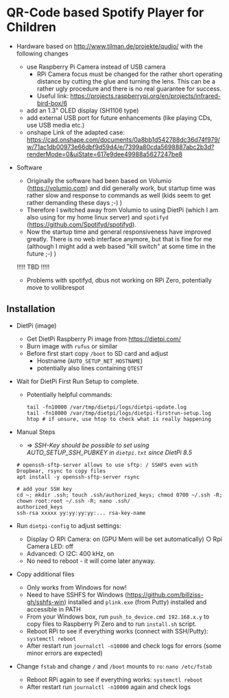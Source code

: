 # QR-Code based Spotify Player for Children

- Hardware based on http://www.tilman.de/projekte/qudio/ with the following changes
  - use Raspberry Pi Camera instead of USB camera
    - RPi Camera focus must be changed for the rather short operating distance by cutting the glue and turning the lens. This can be a rather ugly procedure and there is no real guarantee for success.
    - Useful link: https://projects.raspberrypi.org/en/projects/infrared-bird-box/6
  - add an 1.3" OLED display (SH1106 type)
  - add external USB port for future enhancements (like playing CDs, use USB media etc.)
  - onshape Link of the adapted case: https://cad.onshape.com/documents/0a8bb1d542788dc36d74f979/w/71ac1db00973e66dbf9d59d4/e/7399a80cda5698887abc2b3d?renderMode=0&uiState=617e9dee49988a5627247be8

- Software
  - Originally the software had been based on Volumio (https://volumio.com) and did generally work, but startup time was rather slow and response to commands as well (kids seem to get rather demanding these days ;-) )
  - Therefore I switched away from Volumio to using DietPi (which I am also using for my home linux server) and `spotifyd` (https://github.com/Spotifyd/spotifyd).
  - Now the startup time and general responsiveness have improved greatly. There is no web interface anymore, but that is fine for me (although I might add a web based "kill switch" at some time in the future ;-) )

  !!!!! TBD !!!!!

  - Problems with spotifyd, dbus not working on RPi Zero, potentially move to vollibrespot


## Installation

- DietPi (image)
  - Get DietPi Raspberry Pi image from https://dietpi.com/
  - Burn image with `rufus` or similar
  - Before first start copy `/boot` to SD card and adjust
    - Hostname (`AUTO_SETUP_NET_HOSTNAME`)
    - potentially also lines containing `QTEST`

- Wait for DietPi First Run Setup to complete.
  - Potentially helpful commands:
    ```
    tail -fn10000 /var/tmp/dietpi/logs/dietpi-update.log
    tail -fn10000 /var/tmp/dietpi/logs/dietpi-firstrun-setup.log
    htop # if unsure, use htop to check what is really happening
    ```

- Manual Steps
  - => *SSH-Key should be possible to set using AUTO_SETUP_SSH_PUBKEY in `dietpi.txt` since DietPi 8.5*
  ```
  # openssh-sftp-server allows to use sftp: / SSHFS even with Dropbear, rsync to copy files
  apt install -y openssh-sftp-server rsync

  # add your SSH key
  cd ~; mkdir .ssh; touch .ssh/authorized_keys; chmod 0700 ~/.ssh -R; chown root:root ~/.ssh -R; nano .ssh/
  authorized_keys
  ssh-rsa xxxxx yy:yy:yy:yy:... rsa-key-name
  ```

- Run `dietpi-config` to adjust settings:
  - Display
    ○ RPi Camera: on (GPU Mem will be set automatically)
    ○ Rpi Camera LED: off
  - Advanced:
    ○ I2C: 400 kHz, on
  - No need to reboot - it will come later anyway.

- Copy additional files
  - Only works from Windows for now!
  - Need to have SSHFS for Windows (https://github.com/billziss-gh/sshfs-win) installed and `plink.exe` (from Putty) installed and accessible in PATH
  - From your Windows box, run `push_to_device.cmd 192.168.x.y` to copy files to Raspberry Pi Zero and to run `install.sh` script.
  - Reboot RPi to see if everything works (connect with SSH/Putty): `systemctl reboot`
  - After restart run `journalctl -n10000` and check logs for errors (some minor errors are expected)

- Change `fstab` and change `/` and `/boot` mounts to `ro`: `nano /etc/fstab`
  - Reboot RPi again to see if everything works: `systemctl reboot`
  - After restart run `journalctl -n10000` again and check logs
